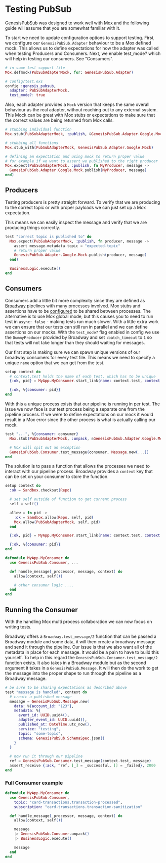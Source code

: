# Testing PubSub

GenesisPubSub was designed to work well with [Mox](https://hexdocs.pm/mox) and the following guide will assume that you are somewhat familiar with it.

To start we need to update configuration options to support testing. First, we configure our `GenesisPubSub.Adapter` behaviour to be a Mox defined mock. This allows us to define expectations for how the adapter was called when testing Producers and Consumers. Next, we enable test_mode? which will help in testing our consumers. See "Consumers".

```elixir
# in some test support file
Mox.defmock(PubSubAdapterMock, for: GenesisPubSub.Adapter)

# config/test.exs
config :genesis_pubsub,
  adapter: PubSubAdapterMock,
  test_mode?: true
```

Also, each adapter provides a `Mock` version that keeps the same overall behaviour as the real adapter, without reaching out to any external system. This Mock can be great with Mox stubs or expectations to make sure that the correct values are being returned from Mox calls.

```elixir
# stubbing individual function
Mox.stub(PubSubAdapterMock, :publish, &GenesisPubSub.Adapter.Google.Mock.publish/2)

# stubbing all functions
Mox.stub_with(PubSubAdapterMock, GenesisPubSub.Adapter.Google.Mock)

# defining an expectation and using mock to return proper value
# for example if we want to assert we published to the right producer
Mox.expect(PubSubAdapterMock, :publish, fn MyProducer, message ->
  GenesisPubSub.Adapter.Google.Mock.publish(MyProducer, message)
end)
```

## Producers

Testing producers is pretty straight forward. To verify that we are producing to the correct topic or with proper payloads we can just set up a Mox expectation.

This means we can easily inspect the message and verify that we are producing things correctly.

```elixir
test "correct topic is published to" do
  Mox.expect(PubSubAdapterMock, :publish, fn producer, message ->
    assert message.metadata.topic = "expected-topic"
    # return proper value
    GenesisPubSub.Adapter.Google.Mock.publish(producer, message)
  end)

  BusinessLogic.execute()
end
```

## Consumers

Consumers add a little bit more complexity since they are defined as [Broadway](https://hexdocs.pm/broadway) pipelines with many processes involved. Mox stubs and assertions have to be [configured](https://hexdocs.pm/mox/Mox.html#module-multi-process-collaboration) to be shared between processes. The alternative is to use Mox global mode, but this causes you to need to run test in `async: false` - making tests run much slower. With a little extra work we can ensure that our tests can still run in parallel and we can define assertions on our mocks. With the `test_mode?` flag enabled in config we use the `DummyProducer` provided by Broadway and set `:batch_timeout` to `1` so that tests will not take longer than they should waiting for messages.

Our first step is making sure we can spawn unique versions of our broadway consumers for every test file. This means we need to specify a unique `name` option that we can get from the test.

```elixir
setup context do
  # context.test holds the name of each test, which has to be unique
  {:ok, pid} = MyApp.MyConsumer.start_link(name: context.test, context: %{allow: allow})

  {:ok, %{consumer: pid}}
end
```

With this a unique process exists that our pipeline is running in per test. The issue we now face is our test process being a separate one from the pipeline process. If we were to define expectations on our mock it would result in a Mox error since the other process is what is actually calling our mock.

```elixir
test "...", %{consumer: consumer}
  Mox.stub(PubSubAdapterMock, :unpack, &GenesisPubSub.Adapter.Google.Mock.unpack/1)

  # Mox will spit out an exception
  GenesisPubSub.Consumer.test_message(consumer, Message.new(...))
end
```

The solution is to pass a function that allows the processes we need to interact with our pipeline process. Broadway provides a `context` key that can be set on your consumer to store the function.

```elixir
setup context do
  :ok = Sandbox.checkout(Repo)

  # set self outside of function to get current process
  self = self()

  allow = fn pid ->
    :ok = Sandbox.allow(Repo, self, pid)
    Mox.allow(PubSubAdapterMock, self, pid)
  end

  {:ok, pid} = MyApp.MyConsumer.start_link(name: context.test, context: %{allow: allow})

  {:ok, %{consumer: pid}}
end
```

```elixir
defmodule MyApp.MyConsumer do
  use GenesisPubSub.Consumer, ...

  def handle_message(_processor, message, context) do
    allow(context, self())

    # other consumer logic ....
  end
end
```

## Running the Consumer

With the handling Mox multi process collaboration we can now focus on writing tests.

Broadway offers a `Broadway.test_message/2` function that can be passed a Broadway module and some data, it will then create a broadway message and send it through the pipeline. Our issue is that we also want all of the metadata in place for each message. It would be a pain to have to build this yourself. To help in this regard the `GenesisPubSub.Consumer.test_message/2` function exists. It also takes in a Broadway module but as the second argument it takes in a `GenesisPubSub.Message`. It will then do the work to get the message into the proper shape to run through the pipeline as a Broadway message.

```elixir
# be sure to be sharing expectations as described above
test "message is handled", context do
  # create a published message
  message = GenesisPubSub.Message.new(
    data: %{account_id: "123"},
    metadata: %{
      event_id: UUID.uuid4(),
      adapter_event_id: UUID.uuid4(),
      published_at: DateTime.utc_now(),
      service: "testing",
      topic: "some-topic",
      schema: GenesisPubSub.SchemaSpec.json()
    }
  )

  # now run it through our pipeline
  ref = GenesisPubSub.Consumer.test_message(context.test, message)
  assert_receive {:ack, ^ref, [_] = _successful, [] = _failed}, 2000
end
```

### Full Consumer example

```elixir
defmodule MyApp.MyConsumer do
  use GenesisPubSub.Consumer,
    topic: "card-transactions.transaction-processed",
    subscription: "card-transactions.transaction-sanitization"

  def handle_message(_processor, message, context) do
    allow(context, self())

    message
    |> GenesisPubSub.Consumer.unpack()
    |> BusinessLogic.execute()

    message
  end
end
```
